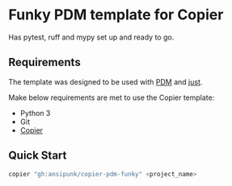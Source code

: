 # Funky PDM template for Copier

Has pytest, ruff and mypy set up and ready to go.

## Requirements

The template was designed to be used with [PDM](https://pdm.fming.dev) and [just](https://just.systems).

Make below requirements are met to use the Copier template:
- Python 3
- Git
- [Copier](https://copier.readthedocs.io/en/stable/)

## Quick Start

```bash
copier "gh:ansipunk/copier-pdm-funky" <project_name>
```
